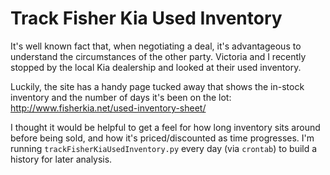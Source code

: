 Track Fisher Kia Used Inventory
===============================

It's well known fact that, when negotiating a deal, it's advantageous to understand the circumstances of the other party. Victoria and I recently stopped by the local Kia dealership and looked at their used inventory.

Luckily, the site has a handy page tucked away that shows the in-stock inventory and the number of days it's been on the lot: http://www.fisherkia.net/used-inventory-sheet/

I thought it would be helpful to get a feel for how long inventory sits around before being sold, and how it's priced/discounted as time progresses. I'm running `trackFisherKiaUsedInventory.py` every day (via `crontab`) to build a history for later analysis.
